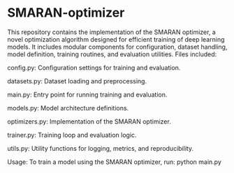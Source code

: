 # SMARAN-optimizer
This repository contains the implementation of the SMARAN optimizer, a novel optimization algorithm designed for efficient training of deep learning models. It includes modular components for configuration, dataset handling, model definition, training routines, and evaluation utilities.
Files included:

config.py: Configuration settings for training and evaluation.

datasets.py: Dataset loading and preprocessing.

main.py: Entry point for running training and evaluation.

models.py: Model architecture definitions.

optimizers.py: Implementation of the SMARAN optimizer.

trainer.py: Training loop and evaluation logic.

utils.py: Utility functions for logging, metrics, and reproducibility.

Usage: To train a model using the SMARAN optimizer, run:
python main.py
